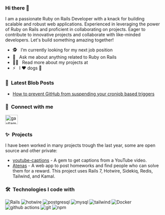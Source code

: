 ### Hi there 👋
I am a passionate Ruby on Rails Developer with a knack for building scalable and robust web applications. Experienced in leveraging the power of Ruby on Rails and proficient in collaborating on projects. Eager to contribute to innovative projects and collaborate with like-minded developers. Let's build something amazing together!

- 🕵️ &nbsp; I’m currently looking for my next job position
- 💬 &nbsp; Ask me about anything related to Ruby on Rails
- 👨‍💻 &nbsp; Read more about my projects at 
- ⚡ &nbsp; I :heart: dogs 🐶

### 📕&nbsp; Latest Blob Posts
- [How to prevent GitHub from suspending your cronjob based triggers](https://dev.to/gautamkrishnar/how-to-prevent-github-from-suspending-your-cronjob-based-triggers-knf)

### 🔗&nbsp; Connect with me
<p align="left">
<a href="https://linkedin.com/in/ksevinche" target="blank"><img align="center" src="https://raw.githubusercontent.com/rahuldkjain/github-profile-readme-generator/master/src/images/icons/Social/linked-in-alt.svg" alt="gautamkrishnar" height="30" width="40" /></a>

### ✨&nbsp; Projects

I have been worked in many projects trough the last year, some are open source and other private:

- [youtube-captions](https://github.com/k3vout/youtube-captions) - A gem to get captions from a YouTube video.
- [Atenas](https://github.com/k3vout/atenas) - A web app to post homeworks and find people who can solve them for a reward. This project uses Rails 7, Hotwire, Sidekiq, Redis, Tailwind, and Kamal.

### 🛠️&nbsp; Technologies I code with
<p>
  <img alt="Rails" src="https://img.shields.io/badge/-Ruby_on_Rails-c60000?style=flat-square&logo=ruby-on-rails&logoColor=white" />
  <img alt="hotwire" src="https://img.shields.io/badge/Hotwire-FFE801?logo=hotwire&logoColor=000&style=flat" />
  <img alt="postgresql" src="https://img.shields.io/badge/-PostgreSQL-31648c?style=flat-square&logo=postgresql&logoColor=white" />
  <img alt="mysql" src="https://img.shields.io/badge/-MySQL-f29111?style=flat-square&logo=mysql&logoColor=white" />
  <img alt="tailwind" src="https://img.shields.io/badge/Tailwind%20CSS-06B6D4?logo=tailwindcss&logoColor=fff&style=flat" />
  <img alt="Docker" src="https://img.shields.io/badge/-Docker-46a2f1?style=flat-square&logo=docker&logoColor=white" />
  <img alt="github actions" src="https://img.shields.io/badge/-Github_Actions-2088FF?style=flat-square&logo=github-actions&logoColor=white" />
  <img alt="git" src="https://img.shields.io/badge/-Git-F05032?style=flat-square&logo=git&logoColor=white" />
  <img alt="npm" src="https://img.shields.io/badge/-NPM-CB3837?style=flat-square&logo=npm&logoColor=white" />
</p>
